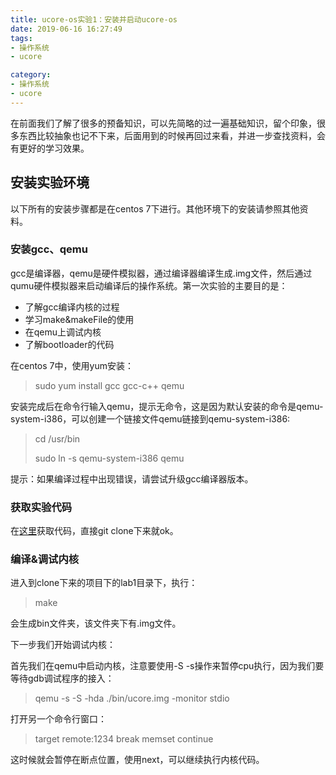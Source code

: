 ```yaml
---
title: ucore-os实验1：安装并启动ucore-os
date: 2019-06-16 16:27:49
tags:
- 操作系统
- ucore

category:
- 操作系统
- ucore
---
```

在前面我们了解了很多的预备知识，可以先简略的过一遍基础知识，留个印象，很多东西比较抽象也记不下来，后面用到的时候再回过来看，并进一步查找资料，会有更好的学习效果。

## 安装实验环境
以下所有的安装步骤都是在centos 7下进行。其他环境下的安装请参照其他资料。

### 安装gcc、qemu
gcc是编译器，qemu是硬件模拟器，通过编译器编译生成.img文件，然后通过qumu硬件模拟器来启动编译后的操作系统。第一次实验的主要目的是：
* 了解gcc编译内核的过程
* 学习make&makeFile的使用
* 在qemu上调试内核
* 了解bootloader的代码

在centos 7中，使用yum安装：
> sudo yum install gcc gcc-c++ qemu

安装完成后在命令行输入qemu，提示无命令，这是因为默认安装的命令是qemu-system-i386，可以创建一个链接文件qemu链接到qemu-system-i386:
> cd /usr/bin
> 
> sudo ln -s qemu-system-i386 qemu

提示：如果编译过程中出现错误，请尝试升级gcc编译器版本。

### 获取实验代码
在[这里](https://github.com/chyyuu/ucore_os_lab)获取代码，直接git clone下来就ok。

### 编译&调试内核
进入到clone下来的项目下的lab1目录下，执行：
> make

会生成bin文件夹，该文件夹下有.img文件。

下一步我们开始调试内核：

首先我们在qemu中启动内核，注意要使用-S -s操作来暂停cpu执行，因为我们要等待gdb调试程序的接入：
> qemu -s -S -hda ./bin/ucore.img -monitor stdio

打开另一个命令行窗口：
> target remote:1234
> break memset
> continue

这时候就会暂停在断点位置，使用next，可以继续执行内核代码。
